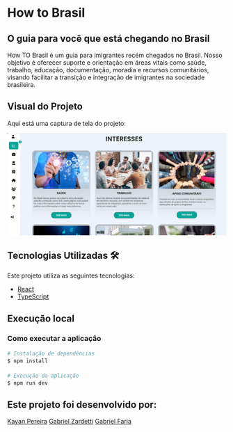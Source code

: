 # How to Brasil

## O guia para você que está chegando no Brasil

How TO Brasil é um guia para imigrantes recém chegados no Brasil. Nosso objetivo é oferecer suporte e orientação em áreas vitais como saúde, trabalho, educação, documentação, moradia e recursos comunitários, visando facilitar a transição e integração de imigrantes na sociedade brasileira.

## Visual do Projeto

Aqui está uma captura de tela do projeto:

![Visual do Projeto](./public/fotoprojeto.png)


## Tecnologias Utilizadas 🛠

Este projeto utiliza as seguintes tecnologias:

- [React](https://reactjs.org/) 
- [TypeScript](https://www.typescriptlang.org/) 



## Execução local

### Como executar a aplicação

```bash
# Instalação de dependências
$ npm install

# Execução da aplicação
$ npm run dev
```
## Este projeto foi desenvolvido por:
<a href="https://www.linkedin.com/in/kayan-pereira-99a328282/">Kayan Pereira</a>
<a href="https://www.linkedin.com/in/gabriel-zardetti-barboza-bb20462ba/">Gabriel Zardetti</a>
<a href="https://github.com/GabrielFaria8">Gabriel Faria</a>
